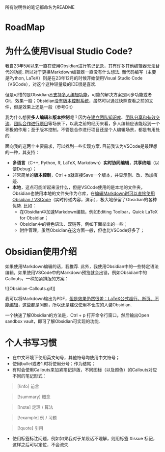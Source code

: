 所有说明性的笔记都命名为README

# RoadMap


# 为什么使用Visual Studio Code?


我自23年5月以来一直在使用Obsidian进行笔记记录，其有许多其他编辑器无法替代的功能. 所以对于更换Markdown编辑器一直没有什么想法. 而代码编写（主要是Python, LaTeX）则是在23年12月的时候开始使用Visual Studio Code（VSCode），对这个这种轻量级的IDE很是喜欢.

但是可惜的是Obsidian<u>不支持多人编辑功能</u>，可能的解决方案是同步功能或者Git，效果一般；Obsidian<u>没有版本控制系统</u>，虽然可以通过快照查看之前的文件，但是效果上还是一般（参考Git）

我为什么想要**多人编辑**和**版本控制**呢？因为在<u>建立团队知识库</u>、<u>团队分享和有效交流</u>、<u>团队合作进行项目</u>等场景下，以我之前的经历来看，多人编辑应该能起到一个积极的作用；至于版本控制，不管是合作进行项目还是个人编辑场景，都是有用处的.

面向我的这两个主要需求，可以找到一些实现方案. 目前我认为VSCode是最理想的一种，其支持：
- **多语言**（C++, Python, R, LaTeX, Markdown）**实时协同编辑**，**共享终端**（以便Debug）；
- 非常简单的**版本控制**，Ctrl + s就直接Save一个版本，并显示删、改、添加痕迹.
- **本地**，这点可能听起来没什么，但是VSCode使用的是本地的文件夹，Obsidian也使用本地的文件夹作为仓库，在<u>编辑Markdown时可以直接使用Obsidian / VSCode</u>（实时传递内容，演示），极大地保留了Obsidian的各种优势. 比如：
	- 在Obsidian中加速Markdown编辑，例如Editing Toolbar，Quick LaTeX for Obsidian；
	- Obsidian中的特色语法、双链等，例如下面举出的一些；
	- 附件管理，虽然Obsidian在这方面一般，但也比VSCode好多了；

# Obsidian使用介绍

如果使用Markdown编辑的话，我推荐. 此外，我使用Obsidian中的一些特定语法编辑，如果使用VSCode中的Markdown预览就会出错，例如Obsidian中的Callouts，一种加紧排版的方案：

![[Obsidian-Callouts.gif]]

我可以将Markdown输出为PDF，<u>但是效果仍然很差：LaTeX公式超行、断页、不能编辑</u>，这些都是问题，所以还是建议使用本仓库的人装Obsidian.

一个快速了解Obsidian的方法是，Ctrl + p 打开命令行窗口，然后输出Open sandbox vault，即可了解Obsidian可实现的功能.

# 个人书写习惯

- 在中文环境下使用英文句号，其他符号均使用中文符号；
- 使用bullet或者1.时将使用分号；作为结尾；
- 有时会使用Callouts来加紧笔记排版，不同图标（以及颜色）的Callouts对应不同的笔记形式：

>[!info] 前言

>[!summary] 概念

>[!note] 定理 / 算法

>[!example] 例 / 习题

>[!quote] 引用

- 使用标签标注问题，例如如果我对于某段话不理解，则用标签 #issue 标记，这样之后可以定位，不会流失.